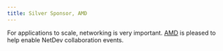 ```yaml
---
title: Silver Sponsor, AMD
---
```


For applications to scale, networking is very important. 
[AMD](https://www.amd.com) is pleased to help enable NetDev collaboration events.

